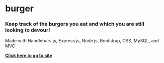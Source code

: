 # burger

### Keep track of the burgers you eat and which you are still looking to devour!

Made with Handlebars.js, Express.js, Node.js, Bootstrap, CSS, MySQL, and MVC

**[Click here to go to site](https://boiling-tundra-51424.herokuapp.com/)**
